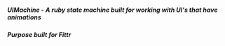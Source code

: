 ##### UIMachine - A ruby state machine built for working with UI's that have animations
##### Purpose built for Fittr
